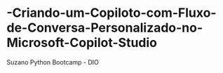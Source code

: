 # -Criando-um-Copiloto-com-Fluxo-de-Conversa-Personalizado-no-Microsoft-Copilot-Studio
Suzano Python Bootcamp - DIO
